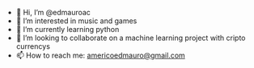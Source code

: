 - 👋 Hi, I’m @edmauroac
- 👀 I’m interested in music and games
- 🌱 I’m currently learning python
- 💞️ I’m looking to collaborate on a machine learning project with cripto currencys
- 📫 How to reach me: americoedmauro@gmail.com

<!---
edmauroac/edmauroac is a ✨ special ✨ repository because its `README.md` (this file) appears on your GitHub profile.
You can click the Preview link to take a look at your changes.
--->
